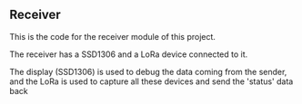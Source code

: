 ## Receiver

This is the code for the receiver module of this project.

The receiver has a SSD1306 and a LoRa device connected to it.

The display (SSD1306) is used to debug the data coming from the sender, and the LoRa is used to capture all these devices and send the 'status' data back
